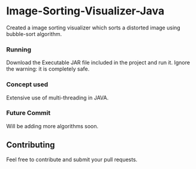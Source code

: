 # Image-Sorting-Visualizer-Java

Created a image sorting visualizer which sorts a distorted image using bubble-sort algorithm.

### Running

Download the Executable JAR file included in the project and run it.
Ignore the warning: it is completely safe.

### Concept used

Extensive use of multi-threading in JAVA.

### Future Commit

Will be adding more algorithms soon.

## Contributing

Feel free to contribute and submit your pull requests.
 
